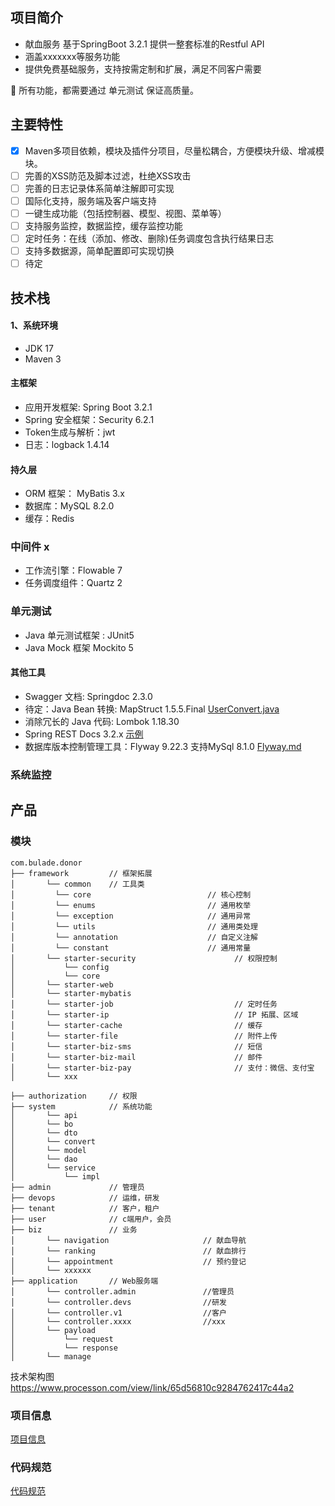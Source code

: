 ## 项目简介
- 献血服务 基于SpringBoot 3.2.1 提供一整套标准的Restful API
- 涵盖xxxxxxx等服务功能
- 提供免费基础服务，支持按需定制和扩展，满足不同客户需要

🙂 所有功能，都需要通过 单元测试 保证高质量。

## 主要特性
- [x] Maven多项目依赖，模块及插件分项目，尽量松耦合，方便模块升级、增减模块。
- [ ] 完善的XSS防范及脚本过滤，杜绝XSS攻击
- [ ] 完善的日志记录体系简单注解即可实现
- [ ] 国际化支持，服务端及客户端支持
- [ ] 一键生成功能（包括控制器、模型、视图、菜单等）
- [ ] 支持服务监控，数据监控，缓存监控功能
- [ ] 定时任务：在线（添加、修改、删除)任务调度包含执行结果日志
- [ ] 支持多数据源，简单配置即可实现切换
- [ ] 待定

## 技术栈
#### 1、系统环境
* JDK 17
* Maven 3

#### 主框架
* 应用开发框架: Spring Boot 3.2.1
* Spring 安全框架：Security  6.2.1
* Token生成与解析：jwt
* 日志：logback 1.4.14

#### 持久层
* ORM 框架： MyBatis 3.x
* 数据库：MySQL 8.2.0
* 缓存：Redis

### 中间件 x
* 工作流引擎：Flowable 7
* 任务调度组件：Quartz 2

### 单元测试
* Java 单元测试框架 : JUnit5
* Java Mock 框架 Mockito 5

#### 其他工具
* Swagger 文档: Springdoc 2.3.0
* 待定：Java Bean 转换: MapStruct 1.5.5.Final [UserConvert.java](bulade-donor-system%2Fsrc%2Fmain%2Fjava%2Fcom%2Fbulade%2Fdonor%2Fsystem%2Fconvert%2FUserConvert.java)
* 消除冗长的 Java 代码: Lombok 1.18.30
* Spring REST Docs 3.2.x [示例](bulade-donor-application%2Fsrc%2Fmain%2Fasciidoc%2Findex.adoc)
* 数据库版本控制管理工具：Flyway 9.22.3 支持MySql 8.1.0
[Flyway.md](docs%2Fconvention%2FFlyway.md)


### 系统监控

## 产品

### 模块
```
com.bulade.donor
├── framework         // 框架拓展
│       └── common    // 工具类
│         └── core                          // 核心控制
│         └── enums                         // 通用枚举
│         └── exception                     // 通用异常
│         └── utils                         // 通用类处理
│         └── annotation                    // 自定义注解
│         └── constant                      // 通用常量
│       └── starter-security                      // 权限控制
│           └── config
│           └── core
│       └── starter-web
│       └── starter-mybatis
│       └── starter-job                           // 定时任务
│       └── starter-ip                            // IP 拓展、区域
│       └── starter-cache                         // 缓存
│       └── starter-file                          // 附件上传
│       └── starter-biz-sms                       // 短信
│       └── starter-biz-mail                      // 邮件
│       └── starter-biz-pay                       // 支付：微信、支付宝
│       └── xxx

├── authorization     // 权限
├── system            // 系统功能
│       └── api
│       └── bo
│       └── dto
│       └── convert
│       └── model
│       └── dao
│       └── service
│           └── impl
├── admin             // 管理员
├── devops            // 运维，研发
├── tenant            // 客户，租户
├── user              // c端用户，会员
├── biz               // 业务
│       └── navigation                     // 献血导航
│       └── ranking                        // 献血排行
│       └── appointment                    // 预约登记
│       └── xxxxxx
├── application       // Web服务端
│       └── controller.admin               //管理员
│       └── controller.devs                //研发
│       └── controller.v1                  //客户
│       └── controller.xxxx                //xxx
│       └── payload
│           └── request
│           └── response
│       └── manage

```
技术架构图
https://www.processon.com/view/link/65d56810c9284762417c44a2

### 项目信息
[项目信息](docs%2Fproject%2FREADME.md)

### 代码规范
[代码规范](https://github.com/bulade-platform/Java-specification/blob/main/README.md)
